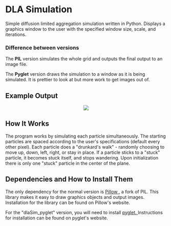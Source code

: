 # DLA Simulation
Simple diffusion limited aggregation simulation written in Python. Displays a graphics window to the user with the specified window size, scale, and iterations.
### Difference between versions
The **PIL** version simulates the whole grid and outputs the final output to an image file.

The **Pyglet** version draws the simulation to a window as it is being simulated. It is prettier to look at but more work to get images out of.

## Example Output
<p align="center">
  <img src="https://i.imgur.com/gnBThAU.png"></img>
</p>

## How It Works
The program works by simulating each particle simultaneously. The starting particles are spaced according to the user's specifications (default every other pixel). Each particle does a "drunkard's walk" - randomly choosing to move up, down, left, right, or stay in place. If a particle sticks to a "stuck" particle, it becomes stuck itself, and stops wandering. Upon initialization there is only one "stuck" particle in the center of the plane. 

## Dependencies and How to Install Them
The only dependency for the normal version is <a href = "https://pillow.readthedocs.io/en/5.0.0/"> Pillow </a>, a fork of PIL. This library makes it easy to draw graphics objects and output images. Installation for the library can be found on Pillow's website.

For the "dlaSim_pyglet" version, you will need to install <a href = "https://bitbucket.org/pyglet/pyglet/wiki/Download"> pyglet. </a> Instructions for installation can be found on pyglet's website.
